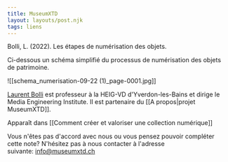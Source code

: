 ```yaml
---
title: MuseumXTD
layout: layouts/post.njk
tags: liens
---
```

Bolli, L. (2022). Les étapes de numérisation des objets.

Ci-dessous un schéma simplifié du processus de numérisation des objets de patrimoine.  

![[schema_numerisation-09-22 (1)_page-0001.jpg]]

  
[Laurent Bolli](https://www.linkedin.com/in/laurentbolli/) est professeur à la HEIG-VD d'Yverdon-les-Bains et dirige le Media Engineering Institute. Il est partenaire du [[A propos|projet MuseumXTD]].  


Apparaît dans [[Comment créer et valoriser une collection numérique]]

Vous n'êtes pas d'accord avec nous ou vous pensez pouvoir compléter cette note? N'hésitez pas à nous contacter à l'adresse suivante: [info@museumxtd.ch](mailto:info@museumxtd.ch)